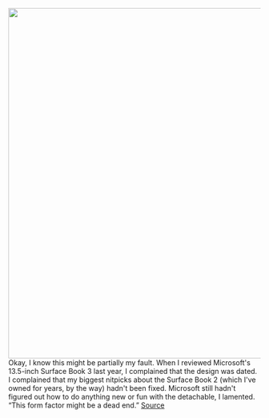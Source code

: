 <img src='https://cdn.vox-cdn.com/thumbor/8Wvf52ia8IQkNyp6GlBWHi5EIjo=/0x0:2040x1360/1200x800/filters:focal(857x517:1183x843)/cdn.vox-cdn.com/uploads/chorus_image/image/69899609/vpavic_210921_4770_0009.0.jpg' width='700px' /><br/>
Okay, I know this might be partially my fault. When I reviewed Microsoft's 13.5-inch Surface Book 3 last year, I complained that the design was dated. I complained that my biggest nitpicks about the Surface Book 2 (which I've owned for years, by the way) hadn't been fixed. Microsoft still hadn't figured out how to do anything new or fun with the detachable, I lamented. “This form factor might be a dead end.”
<a href='https://www.theverge.com/2021/9/23/22688432/microsoft-surface-laptop-studio-book-3-specs-step-backwards'> Source <a/>